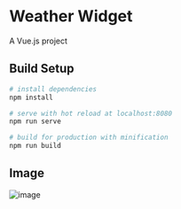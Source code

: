 # Weather Widget

A Vue.js project

## Build Setup

``` bash
# install dependencies
npm install

# serve with hot reload at localhost:8080
npm run serve

# build for production with minification
npm run build
```
## Image
![image](https://user-images.githubusercontent.com/4059636/73946973-0ff41d80-48f7-11ea-85bb-25e0a7bc5f04.png)
